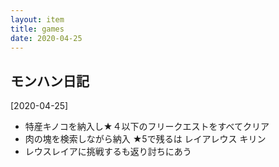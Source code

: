 ```yaml
---
layout: item
title: games
date: 2020-04-25
---
```


## モンハン日記
[2020-04-25]
-  特産キノコを納入し★４以下のフリークエストをすべてクリア
-  肉の塊を検索しながら納入 ★5で残るは レイアレウス キリン
-  レウスレイアに挑戦するも返り討ちにあう